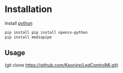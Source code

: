 # Installation
Install [python](https://www.python.org/ftp/python/3.11.2/python-3.11.2-amd64.exe)
```bash
pip install pip install opencv-python
pip install mediapipe
```
## Usage
(git clone https://github.com/Kponire/LedControlMl.git)
